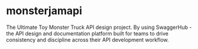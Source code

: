 # monsterjamapi
The Ultimate Toy Monster Truck API design project. By using SwaggerHub - the API design and documentation platform built for teams to drive consistency and discipline across their API development workflow. 
